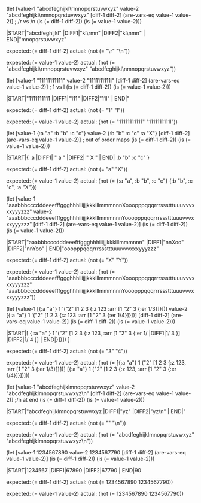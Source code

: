 ﻿(let [value-1 "abcdfeghijkl\rmnopqrstuvwxyz"      value-2 "abcdfeghijkl\nmnopqrstuvwxyz"      [diff-1 diff-2] (are-vars-eq value-1 value-2)]   ; /r vs /n    (is (= diff-1 diff-2))    (is (= value-1 value-2)))|START|"abcdfeghijkl"|DIFF1|"kl\rmn"|DIFF2|"kl\nmn"|  END|"mnopqrstuvwxyz"expected: (= diff-1 diff-2)  actual: (not (= "\r" "\n"))expected: (= value-1 value-2)  actual: (not (= "abcdfeghijkl\rmnopqrstuvwxyz" "abcdfeghijkl\nmnopqrstuvwxyz"))(let [value-1 "11111111111"      value-2 "1111111111l"      [diff-1 diff-2] (are-vars-eq value-1 value-2)]    ; 1 vs l    (is (= diff-1 diff-2))    (is (= value-1 value-2)))|START|"1111111111|DIFF1|"111"|DIFF2|"11l"|  END|"expected: (= diff-1 diff-2)  actual: (not (= "1" "l"))expected: (= value-1 value-2)  actual: (not (= "11111111111" "1111111111l"))(let [value-1 {:a "a" :b "b" :c "c"}      value-2 {:b "b" :c "c" :a "X"}      [diff-1 diff-2] (are-vars-eq value-1 value-2)]   ; out of order maps    (is (= diff-1 diff-2))    (is (= value-1 value-2)))|START|{ :a|DIFF1| " a "|DIFF2| " X "|  END|  :b "b"  :c "c" }expected: (= diff-1 diff-2)  actual: (not (= "a" "X"))expected: (= value-1 value-2)  actual: (not (= {:a "a", :b "b", :c "c"} {:b "b", :c "c", :a "X"}))(let [value-1 "aaabbbcccdddeeefffggghhhiiijjjkkklllmmmnnnXooopppqqqrrrssstttuuuvvvxxxyyyzzz"      value-2 "aaabbbcccdddeeefffggghhhiiijjjkkklllmmmnnnYooopppqqqrrrssstttuuuvvvxxxyyyzzz"      [diff-1 diff-2] (are-vars-eq value-1 value-2)]    (is (= diff-1 diff-2))    (is (= value-1 value-2)))|START|"aaabbbcccdddeeefffggghhhiiijjjkkklllmmmnnn"|DIFF1|"nnXoo"|DIFF2|"nnYoo"|  END|"ooopppqqqrrrssstttuuuvvvxxxyyyzzz"expected: (= diff-1 diff-2)  actual: (not (= "X" "Y"))expected: (= value-1 value-2)  actual: (not (= "aaabbbcccdddeeefffggghhhiiijjjkkklllmmmnnnXooopppqqqrrrssstttuuuvvvxxxyyyzzz" "aaabbbcccdddeeefffggghhhiiijjjkkklllmmmnnnYooopppqqqrrrssstttuuuvvvxxxyyyzzz"))(let [value-1 [{:a "a"} 1 '("2" [1 2 3 {:z 123 :arr [1 "2" 3 {:er 1/3}]}])]      value-2 [{:a "a"} 1 '("2" [1 2 3 {:z 123 :arr [1 "2" 3 {:er 1/4}]}])]      [diff-1 diff-2] (are-vars-eq value-1 value-2)]    (is (= diff-1 diff-2))    (is (= value-1 value-2)))|START|[ { :a "a" } 1  '("2" [1 2 3 {:z 123, :arr [1 "2" 3 {:er 1/|DIFF1|1/ 3 }]|DIFF2|1/ 4 }]|  END|}]}])  ]expected: (= diff-1 diff-2)  actual: (not (= "3" "4"))expected: (= value-1 value-2)  actual: (not (= [{:a "a"} 1 ("2" [1 2 3 {:z 123, :arr [1 "2" 3 {:er 1/3}]}])] [{:a "a"} 1 ("2" [1 2 3 {:z 123, :arr [1 "2" 3 {:er 1/4}]}])]))(let [value-1 "abcdfeghijklmnopqrstuvwxyz"      value-2 "abcdfeghijklmnopqrstuvwxyz\n"      [diff-1 diff-2] (are-vars-eq value-1 value-2)]       ;/n at end    (is (= diff-1 diff-2))    (is (= value-1 value-2)))|START|"abcdfeghijklmnopqrstuvwxyz|DIFF1|"yz"|DIFF2|"yz\n"|  END|"expected: (= diff-1 diff-2)  actual: (not (= "" "\n"))expected: (= value-1 value-2)  actual: (not (= "abcdfeghijklmnopqrstuvwxyz" "abcdfeghijklmnopqrstuvwxyz\n"))(let [value-1 1234567890      value-2 1234567790      [diff-1 diff-2] (are-vars-eq value-1 value-2)]    (is (= diff-1 diff-2))    (is (= value-1 value-2)))|START|1234567|DIFF1|67890|DIFF2|67790|  END|90expected: (= diff-1 diff-2)  actual: (not (= 1234567890 1234567790))expected: (= value-1 value-2)  actual: (not (= 1234567890 1234567790))